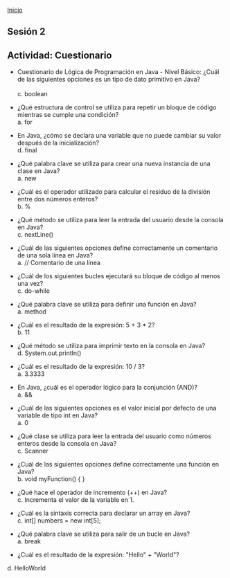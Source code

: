 <!-- No borrar o modificar -->
[Inicio](./index.md)

## Sesión 2


<!-- Su documentación aquí -->

## Actividad: Cuestionario


* Cuestionario de Lógica de Programación en Java - Nivel Básico:
¿Cuál de las siguientes opciones es un tipo de dato primitivo en Java? <br>  
c. boolean 

* ¿Qué estructura de control se utiliza para repetir un bloque de código mientras se cumple una condición? <br>
a. for

* En Java, ¿cómo se declara una variable que no puede cambiar su valor después de la inicialización? <br>
d. final

* ¿Qué palabra clave se utiliza para crear una nueva instancia de una clase en Java? <br>
a. new

* ¿Cuál es el operador utilizado para calcular el residuo de la división entre dos números enteros? <br>
b. %

* ¿Qué método se utiliza para leer la entrada del usuario desde la consola en Java? <br>
c. nextLine()

* ¿Cuál de las siguientes opciones define correctamente un comentario de una sola línea en Java? <br>
a. // Comentario de una línea

* ¿Cuál de los siguientes bucles ejecutará su bloque de código al menos una vez? <br>
c. do-while

* ¿Qué palabra clave se utiliza para definir una función en Java? <br>
a. method

* ¿Cuál es el resultado de la expresión: 5 + 3 * 2? <br>
b. 11





* ¿Qué método se utiliza para imprimir texto en la consola en Java? <br>
d. System.out.println()

* ¿Cuál es el resultado de la expresión: 10 / 3? <br>
a. 3.3333

* En Java, ¿cuál es el operador lógico para la conjunción (AND)? <br>
a. &&

* ¿Cuál de las siguientes opciones es el valor inicial por defecto de una variable de tipo int en Java? <br>
a. 0

* ¿Qué clase se utiliza para leer la entrada del usuario como números enteros desde la consola en Java? <br>
c. Scanner

* ¿Cuál de las siguientes opciones define correctamente una función en Java? <br>
b. void myFunction() { }

* ¿Qué hace el operador de incremento (++) en Java? <br>
c. Incrementa el valor de la variable en 1. 

* ¿Cuál es la sintaxis correcta para declarar un array en Java? <br>
c. int[] numbers = new int[5]; 

* ¿Qué palabra clave se utiliza para salir de un bucle en Java? <br>
a. break 

* ¿Cuál es el resultado de la expresión: "Hello" + "World"? <br>

d. HelloWorld 





